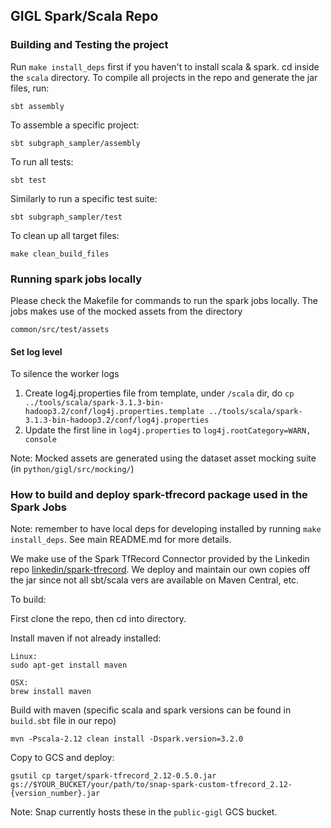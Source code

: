 ## GIGL Spark/Scala Repo

### Building and Testing the project

Run `make install_deps` first if you haven't to install scala & spark.
cd inside the ```scala``` directory.
To compile all projects in the repo and generate the jar files, run:
```
sbt assembly
```

To assemble a specific project:
```
sbt subgraph_sampler/assembly
```

To run all tests:
```
sbt test
```

Similarly to run a specific test suite:
```
sbt subgraph_sampler/test
```

To clean up all target files:
```
make clean_build_files
```

### Running spark jobs locally

Please check the Makefile for commands to run the spark jobs locally. 
The jobs makes use of the mocked assets from the directory
```
common/src/test/assets
```

#### Set log level

To silence the worker logs
1. Create log4j.properties file from template, under `/scala` dir, do `cp ../tools/scala/spark-3.1.3-bin-hadoop3.2/conf/log4j.properties.template ../tools/scala/spark-3.1.3-bin-hadoop3.2/conf/log4j.properties`
2. Update the first line in `log4j.properties` to `log4j.rootCategory=WARN, console`


Note: Mocked assets are generated using the dataset asset mocking suite (in `python/gigl/src/mocking/`)

### How to build and deploy spark-tfrecord package used in the Spark Jobs
Note: remember to have local deps for developing installed by running `make install_deps`. See main README.md for more details.

We make use of the Spark TfRecord Connector provided by the Linkedin repo [linkedin/spark-tfrecord](https://github.com/linkedin/spark-tfrecord). We deploy and maintain our own copies off the jar since not all sbt/scala vers are available on Maven Central, etc.

To build:

First clone the repo, then cd into directory. 

Install maven if not already installed:
```
Linux:
sudo apt-get install maven

OSX:
brew install maven
```
Build with maven (specific scala and spark versions can be found in `build.sbt` file in our repo)
```
mvn -Pscala-2.12 clean install -Dspark.version=3.2.0
```

Copy to GCS and deploy:
```
gsutil cp target/spark-tfrecord_2.12-0.5.0.jar gs://$YOUR_BUCKET/your/path/to/snap-spark-custom-tfrecord_2.12-{version_number}.jar
```

Note: Snap currently hosts these in the `public-gigl` GCS bucket.
